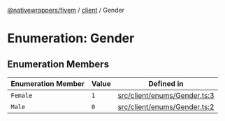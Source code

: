 [@nativewrappers/fivem](../../README.md) / [client](../README.md) / Gender

# Enumeration: Gender

## Enumeration Members

| Enumeration Member | Value | Defined in |
| ------ | ------ | ------ |
| `Female` | `1` | [src/client/enums/Gender.ts:3](https://github.com/nativewrappers/fivem/blob/23974f37709c3a4a6a2e52877548e496df556c3f/src/client/enums/Gender.ts#L3) |
| `Male` | `0` | [src/client/enums/Gender.ts:2](https://github.com/nativewrappers/fivem/blob/23974f37709c3a4a6a2e52877548e496df556c3f/src/client/enums/Gender.ts#L2) |
